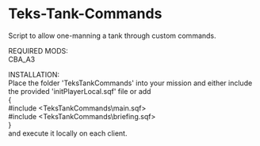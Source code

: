 # Teks-Tank-Commands
Script to allow one-manning a tank through custom commands.<br/>

REQUIRED MODS:<br/> 
CBA_A3<br/>

INSTALLATION:<br/>
Place the folder 'TeksTankCommands' into your mission and either include the provided 'initPlayerLocal.sqf' file or add<br/> 
{<br/>
#include <TeksTankCommands\main.sqf><br/>
#include <TeksTankCommands\briefing.sqf><br/>
}<br/> 
and execute it locally on each client.<br/>
